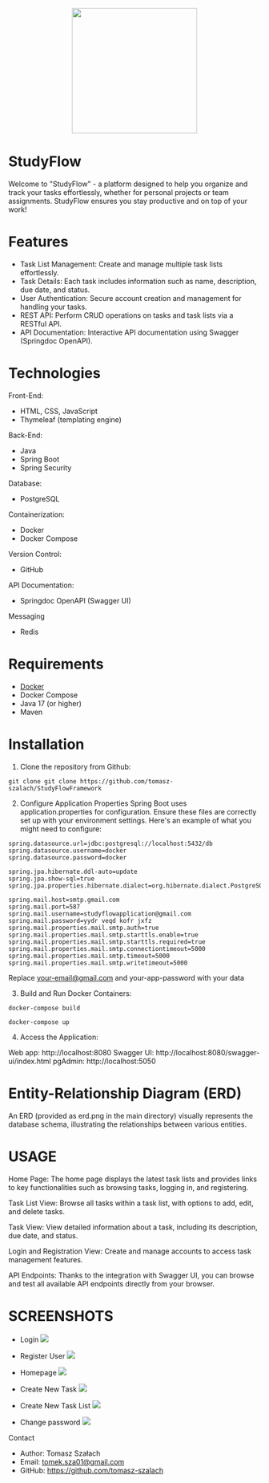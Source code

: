 
<p align="center">
<img src="ss/logo.svg" width="250" height="250">
</p>

# StudyFlow

Welcome to "StudyFlow" - a  platform designed to help you organize and track your tasks effortlessly, whether for personal projects or team assignments. StudyFlow ensures you stay productive and on top of your work!


# Features
- Task List Management: Create and manage multiple task lists effortlessly.
- Task Details: Each task includes information such as name, description, due date, and status.
- User Authentication: Secure account creation and management for handling your tasks.
- REST API: Perform CRUD operations on tasks and task lists via a RESTful API.
- API Documentation: Interactive API documentation using Swagger (Springdoc OpenAPI).

# Technologies

Front-End:
- HTML, CSS, JavaScript
- Thymeleaf (templating engine)

Back-End:
- Java
- Spring Boot
- Spring Security

Database:
- PostgreSQL

Containerization:
- Docker
- Docker Compose

Version Control:
- GitHub

API Documentation:
- Springdoc OpenAPI (Swagger UI)

Messaging
- Redis

# Requirements
- [Docker](https://www.docker.com/)
- Docker Compose
- Java 17 (or higher)
- Maven

# Installation

1. Clone the repository from Github:

```
git clone git clone https://github.com/tomasz-szalach/StudyFlowFramework
```

2. Configure Application Properties
   Spring Boot uses application.properties for configuration. Ensure these files are correctly set up with your environment settings. Here's an example of what you might need to configure:
```
spring.datasource.url=jdbc:postgresql://localhost:5432/db
spring.datasource.username=docker
spring.datasource.password=docker

spring.jpa.hibernate.ddl-auto=update
spring.jpa.show-sql=true
spring.jpa.properties.hibernate.dialect=org.hibernate.dialect.PostgreSQLDialect

spring.mail.host=smtp.gmail.com
spring.mail.port=587
spring.mail.username=studyflowapplication@gmail.com
spring.mail.password=yydr veqd kofr jxfz
spring.mail.properties.mail.smtp.auth=true
spring.mail.properties.mail.smtp.starttls.enable=true
spring.mail.properties.mail.smtp.starttls.required=true
spring.mail.properties.mail.smtp.connectiontimeout=5000
spring.mail.properties.mail.smtp.timeout=5000
spring.mail.properties.mail.smtp.writetimeout=5000 
```
Replace your-email@gmail.com and your-app-password with your data


3. Build and Run Docker Containers:

```
docker-compose build
```

```
docker-compose up
```

4. Access the Application:

Web app: http://localhost:8080
Swagger UI: http://localhost:8080/swagger-ui/index.html
pgAdmin: http://localhost:5050


# Entity-Relationship Diagram (ERD)

An ERD (provided as erd.png in the main directory) visually represents the database schema, illustrating the relationships between various entities.


# USAGE
Home Page: The home page displays the latest task lists and provides links to key functionalities such as browsing tasks, logging in, and registering.

Task List View: Browse all tasks within a task list, with options to add, edit, and delete tasks.

Task View: View detailed information about a task, including its description, due date, and status.

Login and Registration View: Create and manage accounts to access task management features.

API Endpoints: Thanks to the integration with Swagger UI, you can browse and test all available API endpoints directly from your browser.

# SCREENSHOTS

- Login
  ![](ss/Logowanie.png)

- Register User
  ![](ss/Rejestracja.png)

- Homepage
  ![](ss/Strona-Glowna.png)

- Create New Task
  ![](ss/Tworzenie-Nowego-Zadania.png)

- Create New Task List
  ![](ss/Tworzenie-Nowej-Listy-Zadan.png)

- Change password
  ![](ss/Zmiana-Hasla.png)


Contact
- Author: Tomasz Szałach
- Email: tomek.sza01@gmail.com
- GitHub: https://github.com/tomasz-szalach